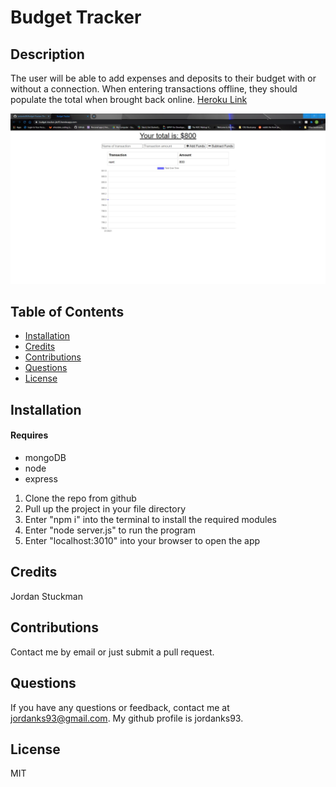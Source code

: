 # Budget Tracker

  ## Description
  The user will be able to add expenses and deposits to their budget with or without a connection. When entering transactions offline, they should populate the total when brought back online. [Heroku Link](https://budget-tracker-jks93.herokuapp.com/)
  
  ![Demo](./public/icons/demo.jpg)

  ## Table of Contents
  * [Installation](#installation)
  * [Credits](#credits)
  * [Contributions](#contributions)
  * [Questions](#questions)
  * [License](#license)
   
  ## Installation
  #### Requires 
  * mongoDB
  * node
  * express

  1) Clone the repo from github 
  2) Pull up the project in your file directory 
  3) Enter "npm i" into the terminal to install the required modules 
  4) Enter "node server.js" to run the program 
  5) Enter "localhost:3010" into your browser to open the app 
  ## Credits
  Jordan Stuckman
  ## Contributions
  Contact me by email or just submit a pull request.
  ## Questions
  If you have any questions or feedback, contact me at jordanks93@gmail.com.
  My github profile is jordanks93.
  ## License
  MIT